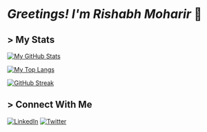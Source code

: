 # _Greetings! I'm Rishabh Moharir_ 👋

## > My Stats

[![My GitHub Stats](https://github-readme-stats.vercel.app/api?username=redromnon&show_icons=true&theme=tokyonight&include_all_commits=true)](https://github.com/anuraghazra/github-readme-stats)

[![My Top Langs](https://github-readme-stats.vercel.app/api/top-langs/?username=redromnon&layout=compact&theme=tokyonight)](https://github.com/anuraghazra/github-readme-stats)

[![GitHub Streak](https://github-readme-streak-stats.herokuapp.com/?user=redromnon&theme=tokyonight)](https://git.io/streak-stats)


## > Connect With Me

[![LinkedIn](https://img.shields.io/badge/linkedin-%230077B5.svg?style=for-the-badge&logo=linkedin&logoColor=white)](https://in.linkedin.com/in/rishabh-moharir-b804121b5) [![Twitter](https://img.shields.io/badge/Twitter-%231DA1F2.svg?style=for-the-badge&logo=Twitter&logoColor=white)](https://twitter.com/redromnon)
